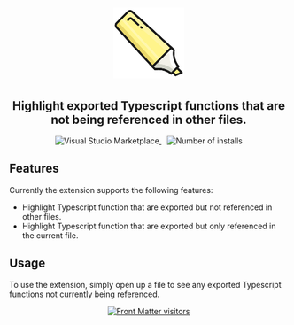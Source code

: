 <h1 align="center">
  <img alt="Highlight unused Typescript functions" src="./assets/icon.png">
</h1>

<h2 align="center">Highlight exported Typescript functions that are not being referenced in other files.</h2>

<p align="center">
  <a href="https://marketplace.visualstudio.com/items?itemName=spencerrobertson.highlight-unused-typescript-functions" title="Check it out on the Visual Studio Marketplace">
    <img src="https://vscode-marketplace-badge.vercel.app/api/badge/version/spencerrobertson.highlight-unused-typescript-functions?style=flat-square" alt="Visual Studio Marketplace" style="display: inline-block" />
  </a>

  <img src="https://vscode-marketplace-badge.vercel.app/api/badge/installs/spencerrobertson.highlight-unused-typescript-functions?style=flat-square" alt="Number of installs"  style="display: inline-block;margin-left:10px" />
</p>

## Features

Currently the extension supports the following features:

- Highlight Typescript function that are exported but not referenced in other files.
- Highlight Typescript function that are exported but only referenced in the current file.

## Usage

To use the extension, simply open up a file to see any exported Typescript functions not currently being referenced.

<p align="center">
  <a href="https://visitorbadge.io/status?path=https%3A%2F%2Fgithub.com%2Fspencerrobertson%2Fhighlight-unused-typescript-functions">
    <img src="https://api.visitorbadge.io/api/visitors?path=https%3A%2F%2Fgithub.com%2Fspencerrobertson%2Fhighlight-unused-typescript-functions&labelColor=%23555555&countColor=%2397ca00" height="25px" alt="Front Matter visitors" />
  </a>
</p>